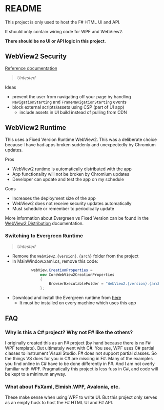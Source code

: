 ﻿# README

This project is only used to host the F# HTML UI and API.

It should only contain wiring code for WPF and WebView2.

**There should be no UI or API logic in this project.**


## WebView2 Security

[Reference documentation](https://docs.microsoft.com/en-us/microsoft-edge/webview2/concepts/security)

> _Untested_

Ideas
* prevent the user from navigating off your page by handling `NavigationStarting` and `FrameNavigationStarting` events
* block external scripts/assets using CSP (part of UI app)
  * include assets in UI build instead of pulling from CDN


## WebView2 Runtime

This uses a Fixed Version Runtime WebView2. This was a deliberate choice because I have had apps broken suddenly and unexpectedly by Chromium updates.

Pros
* WebView2 runtime is automatically distributed with the app
* App functionality will not be broken by Chromium updates
* Developer can update and test the app on my schedule

Cons
* Increases the deployment size of the app
* WebView2 does not receive security updates automatically
* Must schedule or remember to periodically update

More information about Evergreen vs Fixed Version can be found in the [WebView2 Distribution](https://docs.microsoft.com/en-us/microsoft-edge/webview2/concepts/distribution) documentation.


### Switching to Evergreen Runtime

> _Untested_

* Remove the `WebView2.{version}.{arch}` folder from the project
* In MainWindow.xaml.cs, remove this code:

```csharp
            webView.CreationProperties =
                new CoreWebView2CreationProperties
                {
                    BrowserExecutableFolder = "WebView2.{version}.{arch}"
                };
```

* Download and install the Evergreen runtime from [here](https://developer.microsoft.com/en-us/microsoft-edge/webview2/#download-section)
  * It must be installed on every machine which uses this app


## FAQ


### Why is this a C# project? Why not F# like the others?

I originally created this as an F# project (by hand because there is no F# WPF template). But ultimately went with C#. You see, WPF uses C# partial classes to instrument Visual Studio. F# does not support partial classes. So the things VS does for you in C# are missing in F#. Many of the examples you find online in C# have to be done differently in F#. And I am not overly familiar with WPF. Pragmatically this project is less fuss in C#, and code will be kept to a minimum anyway.


### What about FsXaml, Elmish.WPF, Avalonia, etc.

These make sense when using WPF to write UI. But this project only serves as an empty husk to host the F# HTML UI and F# API.